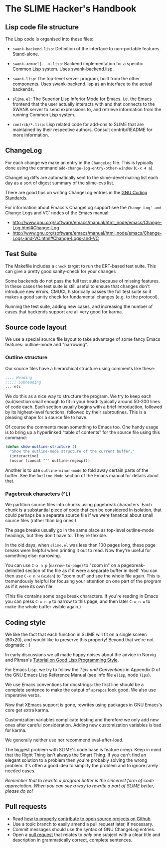 # The SLIME Hacker's Handbook

## Lisp code file structure

The Lisp code is organised into these files:

* `swank-backend.lisp`: Definition of the interface to non-portable
features.  Stand-alone.

* `swank-<cmucl|...>.lisp`: Backend implementation for a specific
Common Lisp system.  Uses swank-backend.lisp.

* `swank.lisp`: The top-level server program, built from the other
components.  Uses swank-backend.lisp as an interface to the actual
backends.

* `slime.el`: The Superior Lisp Inferior Mode for Emacs, i.e. the
Emacs frontend that the user actually interacts with and that connects
to the SWANK server to send expressions to, and retrieve information
from the running Common Lisp system.

* `contrib/*.lisp`: Lisp related code for add-ons to SLIME that are
maintained by their respective authors. Consult contrib/README for
more information.

## ChangeLog

For each change we make an entry in the `ChangeLog` file. This is
typically done using the command `add-change-log-entry-other-window`
(`C-x 4 a`).

ChangeLog diffs are automatically sent to the slime-devel mailing list
each day as a sort of digest summary of the slime-cvs list.

There are good tips on writing ChangeLog entries in the
[GNU Coding Standards][3].

For information about Emacs's ChangeLog support see the `Change Log'
and `Change Logs and VC' nodes of the Emacs manual:

* http://www.gnu.org/software/emacs/manual/html_node/emacs/Change-Log.html#Change-Log
* http://www.gnu.org/software/emacs/manual/html_node/emacs/Change-Logs-and-VC.html#Change-Logs-and-VC

## Test Suite

The Makefile includes a `check` target to run the ERT-based test
suite. This can give a pretty good sanity-check for your changes

Some backends do not pass the full test suite because of missing
features. In these cases the test suite is still useful to ensure that
changes don't introduce new errors. CMUCL historically passes the full
test suite so it makes a good sanity check for fundamental changes
(e.g. to the protocol).

Running the test suite, adding new cases, and increasing the number of
cases that backends support are all very good for karma.


## Source code layout

We use a special source file layout to take advantage of some fancy
Emacs features: outline-mode and "narrowing".

### Outline structure

Our source files have a hierarchical structure using comments like
these:

```el
;;;; Heading
;;;;; Subheading
... etc
```

We do this as a nice way to structure the program. We try to keep each
(sub)section small enough to fit in your head: typically around 50-200
lines of code each. Each section usually begins with a brief
introduction, followed by its highest-level functions, followed by
their subroutines. This is a pleasing shape for a source file to have.

Of course the comments mean something to Emacs too. One handy usage is
to bring up a hyperlinked "table of contents" for the source file
using this command:

```el
(defun show-outline-structure ()
  "Show the outline-mode structure of the current buffer."
  (interactive)
  (occur (concat "^" outline-regexp)))
```

Another is to use `outline-minor-mode` to fold away certain parts of
the buffer. See the `Outline Mode` section of the Emacs manual for
details about that.

### Pagebreak characters (^L)

We partition source files into chunks using pagebreak characters. Each
chunk is a substantial piece of code that can be considered in
isolation, that could perhaps be a separate source file if we were
fanatical about small source files (rather than big ones!)

The page breaks usually go in the same place as top-level outline-mode
headings, but they don't have to. They're flexible.

In the old days, when `slime.el` was less than 100 pages long, these
page breaks were helpful when printing it out to read. Now they're
useful for something else: narrowing.

You can use `C-x n p` (`narrow-to-page`) to "zoom in" on a
pagebreak-delimited section of the file as if it were a separate
buffer in itself. You can then use `C-x n w` (`widen`) to "zoom out" and
see the whole file again. This is tremendously helpful for focusing
your attention on one part of the program as if it were its own file.

(This file contains some page break characters. If you're reading in
Emacs you can press `C-x n p` to narrow to this page, and then later
`C-x n w` to make the whole buffer visible again.)


## Coding style

We like the fact that each function in SLIME will fit on a single
screen (80x20), and would like to preserve this property! Beyond that
we're not dogmatic :-)

In early discussions we all made happy noises about the advice in
Norvig and Pitman's
[Tutorial on Good Lisp Programming Style](http://www.norvig.com/luv-slides.ps).

For Emacs Lisp, we try to follow the _Tips and Conventions_ in
Appendix D of the GNU Emacs Lisp Reference Manual (see Info file
`elisp`, node `Tips`).

We use Emacs conventions for docstrings: the first line should be a
complete sentence to make the output of `apropos` look good.  We also
use imperative verbs.

Now that XEmacs support is gone, rewrites using packages in GNU
Emacs's core get extra karma.

Customization variables complicate testing and therefore we only add
new ones after careful consideration.  Adding new customization
variables is bad for karma.

We generally neither use nor recommend eval-after-load.

The biggest problem with SLIME's code base is feature creep.  Keep in
mind that the Right Thing isn't always the Smart Thing.  If you can't
find an elegant solution to a problem then you're probably solving the
wrong problem.  It's often a good idea to simplify the problem and to
ignore rarely needed cases.

_Remember that to rewrite a program better is the sincerest form of
code appreciation. When you can see a way to rewrite a part of SLIME
better, please do so!_



## Pull requests

* Read [how to properly contribute to open source projects on Github][1].
* Use a topic branch to easily amend a pull request later, if necessary.
* Commit messages should use the syntax of GNU ChangeLog entries.
* Open a [pull request][2] that relates to *only* one subject with a
  clear title and description in grammatically correct, complete
  sentences.

[1]: http://gun.io/blog/how-to-github-fork-branch-and-pull-request
[2]: https://help.github.com/articles/using-pull-requests
[3]: http://www.gnu.org/prep/standards/html_node/Style-of-Change-Logs.html#Style-of-Change-Logs
